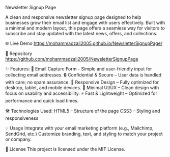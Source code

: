 Newsletter Signup Page

A clean and responsive newsletter signup page designed to help businesses grow their email list and engage with users effectively. Built with a minimal and modern layout, this page offers a seamless way for visitors to subscribe and stay updated with the latest news, offers, and collections.

🌐 Live Demo
https://mohammadzali2005.github.io/NewsletterSignupPage/

📂 Repository
https://github.com/mohammadzali2005/NewsletterSignupPage


✨ Features:
📩 Email Capture Form – Simple and user-friendly input for collecting email addresses.
🔒 Confidential & Secure – User data is handled with care; no spam assurance.
📱 Responsive Design – Fully optimized for desktop, tablet, and mobile devices.
🎨 Minimal UI/UX – Clean design with focus on usability and accessibility.
⚡ Fast & Lightweight – Optimized for performance and quick load times.


🛠️ Technologies Used:
HTML5 – Structure of the page
CSS3 – Styling and responsiveness


💡 Usage
Integrate with your email marketing platform (e.g., Mailchimp, SendGrid, etc.)
Customize branding, text, and styling to match your project or company.


📜 License
This project is licensed under the MIT License.
